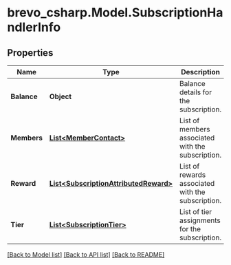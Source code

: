 # brevo_csharp.Model.SubscriptionHandlerInfo
## Properties

Name | Type | Description | Notes
------------ | ------------- | ------------- | -------------
**Balance** | **Object** | Balance details for the subscription. | [optional] 
**Members** | [**List&lt;MemberContact&gt;**](MemberContact.md) | List of members associated with the subscription. | [optional] 
**Reward** | [**List&lt;SubscriptionAttributedReward&gt;**](SubscriptionAttributedReward.md) | List of rewards associated with the subscription. | [optional] 
**Tier** | [**List&lt;SubscriptionTier&gt;**](SubscriptionTier.md) | List of tier assignments for the subscription. | [optional] 

[[Back to Model list]](../README.md#documentation-for-models) [[Back to API list]](../README.md#documentation-for-api-endpoints) [[Back to README]](../README.md)

